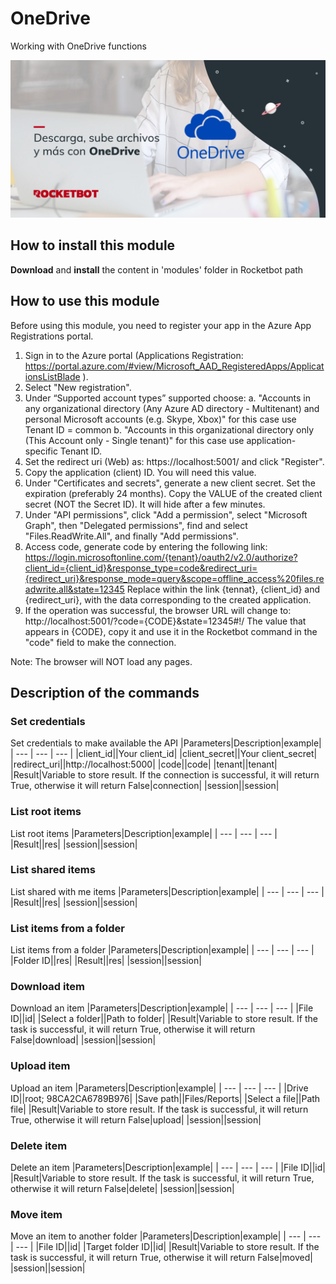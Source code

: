 # OneDrive
  
Working with OneDrive functions  
  
![banner](imgs/Banner_OneDrive.png)
## How to install this module
  
__Download__ and __install__ the content in 'modules' folder in Rocketbot path  

## How to use this module

Before using this module, you need to register your app in the Azure App Registrations portal.

1. Sign in to the Azure portal (Applications Registration: https://portal.azure.com/#view/Microsoft_AAD_RegisteredApps/ApplicationsListBlade ).
2. Select "New registration".
3. Under “Supported account types” supported choose:
    a. "Accounts in any organizational directory (Any Azure AD directory - Multitenant) and personal Microsoft accounts (e.g. Skype, Xbox)" for this case use Tenant ID = common
    b. "Accounts in this organizational directory only (This Account only - Single tenant)" for this case use application-specific Tenant ID.
4. Set the redirect uri (Web) as: https://localhost:5001/ and click "Register".
5. Copy the application (client) ID. You will need this value.
6. Under "Certificates and secrets", generate a new client secret. Set the expiration (preferably 24 months). Copy the VALUE of the created client secret (NOT the Secret ID). It will hide after a few minutes.
7. Under "API permissions", click "Add a permission", select "Microsoft Graph", then "Delegated permissions", find and select "Files.ReadWrite.All", and finally "Add permissions".
8. Access code, generate code by entering the following link:
https://login.microsoftonline.com/{tenant}/oauth2/v2.0/authorize?client_id={client_id}&response_type=code&redirect_uri={redirect_uri}&response_mode=query&scope=offline_access%20files.readwrite.all&state=12345
Replace within the link {tennat}, {client_id} and {redirect_uri}, with the data corresponding to the created application.
9. If the operation was successful, the browser URL will change to: http://localhost:5001/?code={CODE}&state=12345#!/
The value that appears in {CODE}, copy it and use it in the Rocketbot command in the "code" field to make the connection.

Note: The browser will NOT load any pages.


## Description of the commands

### Set credentials
  
Set credentials to make available the API
|Parameters|Description|example|
| --- | --- | --- |
|client_id||Your client_id|
|client_secret||Your client_secret|
|redirect_uri||http://localhost:5000|
|code||code|
|tenant||tenant|
|Result|Variable to store result. If the connection is successful, it will return True, otherwise it will return False|connection|
|session||session|

### List root items
  
List root items
|Parameters|Description|example|
| --- | --- | --- |
|Result||res|
|session||session|

### List shared items
  
List shared with me items
|Parameters|Description|example|
| --- | --- | --- |
|Result||res|
|session||session|

### List items from a folder
  
List items from a folder
|Parameters|Description|example|
| --- | --- | --- |
|Folder ID||res|
|Result||res|
|session||session|

### Download item
  
Download an item
|Parameters|Description|example|
| --- | --- | --- |
|File ID||id|
|Select a folder||Path to folder|
|Result|Variable to store result. If the task is successful, it will return True, otherwise it will return False|download|
|session||session|

### Upload item
  
Upload an item
|Parameters|Description|example|
| --- | --- | --- |
|Drive ID||root; 98CA2CA6789B976|
|Save path||Files/Reports|
|Select a file||Path file|
|Result|Variable to store result. If the task is successful, it will return True, otherwise it will return False|upload|
|session||session|

### Delete item
  
Delete an item
|Parameters|Description|example|
| --- | --- | --- |
|File ID||id|
|Result|Variable to store result. If the task is successful, it will return True, otherwise it will return False|delete|
|session||session|

### Move item
  
Move an item to another folder
|Parameters|Description|example|
| --- | --- | --- |
|File ID||id|
|Target folder ID||id|
|Result|Variable to store result. If the task is successful, it will return True, otherwise it will return False|moved|
|session||session|
